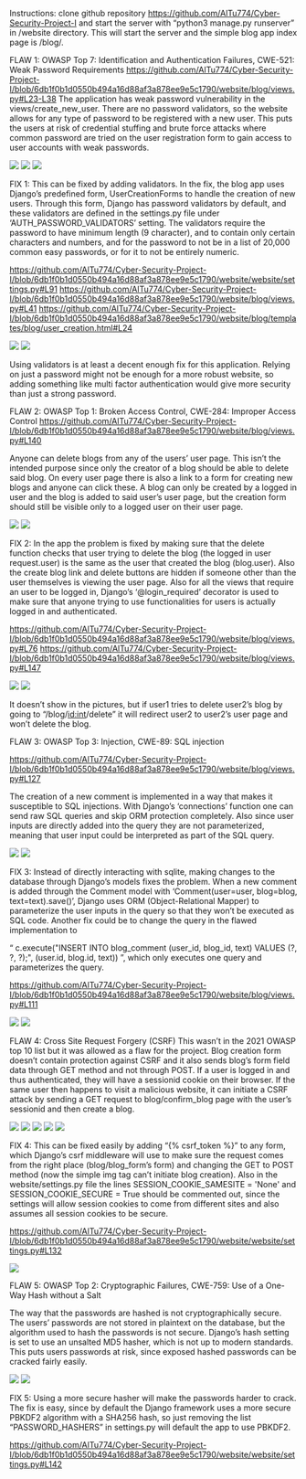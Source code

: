 Instructions: clone github repository https://github.com/AlTu774/Cyber-Security-Project-I
and start the server with “python3 manage.py runserver” in /website directory. This will start the server and the simple blog app index page is /blog/.


FLAW 1: OWASP Top 7: Identification and Authentication Failures,
CWE-521: Weak Password Requirements
https://github.com/AlTu774/Cyber-Security-Project-I/blob/6db1f0b1d0550b494a16d88af3a878ee9e5c1790/website/blog/views.py#L23-L38
The application has weak password vulnerability in the views/create_new_user. There are no password validators, so the website allows for any type of password to be registered with a new user. This puts the users at risk of credential stuffing and brute force attacks where common password are tried on the user registration form to gain access to user accounts with weak passwords.

<img src=https://github.com/AlTu774/Cyber-Security-Project-I/blob/main/screenshots/flaw-1-before-1.png>
<img src=https://github.com/AlTu774/Cyber-Security-Project-I/blob/main/screenshots/flaw-1-before-2.png>
<img src=https://github.com/AlTu774/Cyber-Security-Project-I/blob/main/screenshots/flaw-1-before-3.png>

FIX 1: This can be fixed by adding validators. In the fix, the blog app uses Django’s predefined form, UserCreationForms to handle the creation of new users. Through this form, Django has password validators by default, and these validators are defined in the settings.py file under ‘AUTH_PASSWORD_VALIDATORS’ setting. The validators require the password to have minimum length (9 character), and to contain only certain characters and numbers, and for the password to not be in a list of 20,000 common easy passwords, or for it to not be entirely numeric.

https://github.com/AlTu774/Cyber-Security-Project-I/blob/6db1f0b1d0550b494a16d88af3a878ee9e5c1790/website/website/settings.py#L91
https://github.com/AlTu774/Cyber-Security-Project-I/blob/6db1f0b1d0550b494a16d88af3a878ee9e5c1790/website/blog/views.py#L41
https://github.com/AlTu774/Cyber-Security-Project-I/blob/6db1f0b1d0550b494a16d88af3a878ee9e5c1790/website/blog/templates/blog/user_creation.html#L24

<img src=https://github.com/AlTu774/Cyber-Security-Project-I/blob/main/screenshots/flaw-1-after-1.png>
<img src=https://github.com/AlTu774/Cyber-Security-Project-I/blob/main/screenshots/flaw-1-after-2.png>

Using validators is at least a decent enough fix for this application. Relying on just a password might not be enough for a more robust website, so adding something like multi factor authentication would give more security than just a strong password.


FLAW 2: OWASP Top 1: Broken Access Control,
CWE-284: Improper Access Control
https://github.com/AlTu774/Cyber-Security-Project-I/blob/6db1f0b1d0550b494a16d88af3a878ee9e5c1790/website/blog/views.py#L140

Anyone can delete blogs from any of the users’ user page. This isn’t the intended purpose since only the creator of a blog should be able to delete said blog. On every user page there is also a link to a form for creating new blogs and anyone can click these. A blog can only be created by a logged in user and the blog is added to said user’s user page, but the creation form should still be visible only to a logged user on their user page.

<img src=https://github.com/AlTu774/Cyber-Security-Project-I/blob/main/screenshots/flaw-2-before-1.png>
<img src=https://github.com/AlTu774/Cyber-Security-Project-I/blob/main/screenshots/flaw-2-before-2.png>

FIX 2: In the app the problem is fixed by making sure that the delete function checks that user trying to delete the blog (the logged in user request.user) is the same as the user that created the blog (blog.user). Also the create blog link and delete buttons are hidden if someone other than the user themselves is viewing the user page. Also for all the views that require an user to be logged in, Django’s ‘@login_required’ decorator is used to make sure that anyone trying to use functionalities for users is actually logged in and authenticated.

https://github.com/AlTu774/Cyber-Security-Project-I/blob/6db1f0b1d0550b494a16d88af3a878ee9e5c1790/website/blog/views.py#L76
https://github.com/AlTu774/Cyber-Security-Project-I/blob/6db1f0b1d0550b494a16d88af3a878ee9e5c1790/website/blog/views.py#L147

<img src=https://github.com/AlTu774/Cyber-Security-Project-I/blob/main/screenshots/flaw-2-after-1.png>
<img src=https://github.com/AlTu774/Cyber-Security-Project-I/blob/main/screenshots/flaw-2-after-2.png>

It doesn’t show in the pictures, but if user1 tries to delete user2’s blog  by going to  “/blog/<id:int>/delete” it will redirect user2 to user2’s user page and won’t delete the blog.



FLAW 3: OWASP Top 3: Injection,
CWE-89: SQL injection

https://github.com/AlTu774/Cyber-Security-Project-I/blob/6db1f0b1d0550b494a16d88af3a878ee9e5c1790/website/blog/views.py#L127

The creation of a new comment is implemented in a way that makes it susceptible to SQL injections. With Django’s ‘connections’ function one can send raw SQL queries and skip ORM protection completely. Also since user inputs are directly added into the query they are not parameterized, meaning that user input could be interpreted as part of the SQL query.

<img src=https://github.com/AlTu774/Cyber-Security-Project-I/blob/main/screenshots/flaw-3-before-1.png>
<img src=https://github.com/AlTu774/Cyber-Security-Project-I/blob/main/screenshots/flaw-3-before-2.png>

FIX 3: Instead of directly interacting with sqlite, making changes to the database through Django’s models fixes the problem. When a new comment is added through the Comment model with ‘Comment(user=user, blog=blog, text=text).save()’, Django uses ORM (Object-Relational Mapper) to parameterize the user inputs in the query so that they won’t be executed as SQL code. Another fix could be to change the query in the flawed implementation to 

“  c.execute("INSERT INTO blog_comment (user_id, blog_id, text) VALUES (?, ?, ?);", (user.id, blog.id, text))  ”, which only executes one query and parameterizes the query.

https://github.com/AlTu774/Cyber-Security-Project-I/blob/6db1f0b1d0550b494a16d88af3a878ee9e5c1790/website/blog/views.py#L111

<img src=https://github.com/AlTu774/Cyber-Security-Project-I/blob/main/screenshots/flaw-3-after-1.png>
<img src=https://github.com/AlTu774/Cyber-Security-Project-I/blob/main/screenshots/flaw-3-after-2.png>


FLAW 4: Cross Site Request Forgery (CSRF)
This wasn’t in the 2021 OWASP top 10 list but it was allowed as a flaw for the project. Blog creation form doesn’t contain protection against CSRF and it also sends blog’s form field data through GET method and not through POST. If a user is logged in and thus authenticated, they will have a sessionid cookie on their browser. If the same user then happens to visit a malicious website, it can initiate a CSRF attack by sending a GET request to blog/confirm_blog page with the user’s sessionid and then create a blog.

<img src=https://github.com/AlTu774/Cyber-Security-Project-I/blob/main/screenshots/flaw-4-before-1.png>
<img src=https://github.com/AlTu774/Cyber-Security-Project-I/blob/main/screenshots/flaw-4-before-2.png>
<img src=https://github.com/AlTu774/Cyber-Security-Project-I/blob/main/screenshots/flaw-4-before-3.png>
<img src=https://github.com/AlTu774/Cyber-Security-Project-I/blob/main/screenshots/flaw-4-before-4.png>
<img src=https://github.com/AlTu774/Cyber-Security-Project-I/blob/main/screenshots/flaw-4-before-5.png>

FIX 4: This can be fixed easily by adding “{% csrf_token %}” to any form, which Django’s csrf middleware will use to make sure the request comes from the right place (blog/blog_form’s form) and changing the GET to POST method (now the simple img tag can’t initiate blog creation). Also in the website/settings.py file the lines SESSION_COOKIE_SAMESITE = 'None' and
SESSION_COOKIE_SECURE = True should be commented out, since the settings will allow session cookies to come from different sites and also assumes all session cookies to be secure.

https://github.com/AlTu774/Cyber-Security-Project-I/blob/6db1f0b1d0550b494a16d88af3a878ee9e5c1790/website/website/settings.py#L132

<img src=https://github.com/AlTu774/Cyber-Security-Project-I/blob/main/screenshots/flaw-4-after-1.png>


FLAW 5: OWASP Top 2: Cryptographic Failures,
CWE-759: Use of a One-Way Hash without a Salt 

The way that the passwords are hashed is not cryptographically secure. The users’ passwords are not stored in plaintext on the database, but the algorithm used to hash the passwords is not secure. Django’s hash setting is set to use an unsalted MD5 hasher, which is not up to modern standards. This puts users passwords at risk, since exposed hashed passwords can be cracked fairly easily.

<img src=https://github.com/AlTu774/Cyber-Security-Project-I/blob/main/screenshots/flaw-5-before-1.png>
<img src=https://github.com/AlTu774/Cyber-Security-Project-I/blob/main/screenshots/flaw-5-before-2.png>

FIX 5: Using a more secure hasher will make the passwords harder to crack. The fix is easy, since by default the Django framework uses a more secure PBKDF2 algorithm with a SHA256 hash, so just removing the list “PASSWORD_HASHERS” in settings.py will default the app to use PBKDF2.

https://github.com/AlTu774/Cyber-Security-Project-I/blob/6db1f0b1d0550b494a16d88af3a878ee9e5c1790/website/website/settings.py#L142

